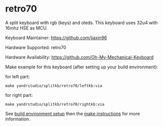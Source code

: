 retro70
===

A split keyboard with rgb (keys) and oleds.
This keyboard uses 32u4 with 16mhz HSE as MCU.

Keyboard Maintainer: https://github.com/jiaxin96

Hardware Supported: retro70

Hardware Availability: https://github.com/Oh-My-Mechanical-Keyboard 

Make example for this keyboard (after setting up your build environment):

for left part:

    make yandrstudio/splitkb/retro70/leftkb:via
    
for right part:

    make yandrstudio/splitkb/retro70/rightkb:via


See [build environment setup](https://docs.qmk.fm/#/getting_started_build_tools) then the [make instructions](https://docs.qmk.fm/#/getting_started_make_guide) for more information.
